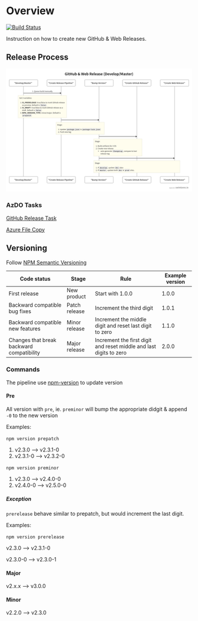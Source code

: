 # Overview

[![Build Status](https://dev.azure.com/msft-vott/VoTT/_apis/build/status/VoTT/Create%20Release?branchName=master)](https://dev.azure.com/msft-vott/VoTT/_build/latest?definitionId=55&branchName=master)

Instruction on how to create new GitHub & Web Releases.

## Release Process

![alt text](./images/release-process.png "Create Release Process")

### AzDO Tasks

[GitHub Release Task](https://github.com/microsoft/azure-pipelines-tasks/tree/master/Tasks/GitHubReleaseV1)

[Azure File Copy](https://github.com/microsoft/azure-pipelines-tasks/tree/master/Tasks/AzureFileCopyV3)

## Versioning

Follow [NPM Semantic Versioning](https://docs.npmjs.com/about-semantic-versioning#incrementing-semantic-versions-in-published-packages)

| Code status                               | Stage         | Rule                                                               | Example version |
| ----------------------------------------- | ------------- | ------------------------------------------------------------------ | --------------- |
| First release                             | New product   | Start with 1.0.0                                                   | 1.0.0           |
| Backward compatible bug fixes             | Patch release | Increment the third digit                                          | 1.0.1           |
| Backward compatible new features          | Minor release | Increment the middle digit and reset last digit to zero            | 1.1.0           |
| Changes that break backward compatibility | Major release | Increment the first digit and reset middle and last digits to zero | 2.0.0           |

### Commands

The pipeline use [npm-version](https://docs.npmjs.com/cli/version) to update version

#### Pre

All version with `pre`, ie. `preminor` will bump the appropriate didgit & append `-0` to the new version

Examples:

`npm version prepatch`

1. v2.3.0 --> v2.3.1-0
1. v2.3.1-0 --> v2.3.2-0

`npm version preminor`

1. v2.3.0 --> v2.4.0-0
1. v2.4.0-0 --> v2.5.0-0

##### Exception

`prerelease` behave similar to prepatch, but would increment the last digit.

Examples:

`npm version prerelease`

v2.3.0 --> v2.3.1-0

v2.3.0-0 --> v2.3.0-1

#### Major

v2.x.x --> v3.0.0

#### Minor

v2.2.0 --> v2.3.0

